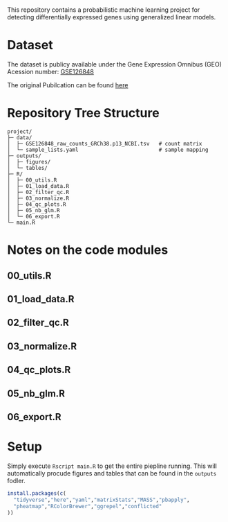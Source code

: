 
# 

This repository contains a probabilistic machine learning project for detecting differentially expressed genes using generalized linear models. 

# Dataset 

The dataset is publicy available under the Gene Expression Omnibus (GEO) Acession number: [GSE126848](https://www.ncbi.nlm.nih.gov/geo/query/acc.cgi?acc=GSE126848)

The original Pubilcation can be found [here](https://pubmed.ncbi.nlm.nih.gov/30653341/)

# Repository Tree Structure

```
project/
├─ data/  
│  ├─ GSE126848_raw_counts_GRCh38.p13_NCBI.tsv   # count matrix
│  └─ sample_lists.yaml                          # sample mapping 
├─ outputs/  
│  ├─ figures/  
│  └─ tables/  
├─ R/  
│  ├─ 00_utils.R  
│  ├─ 01_load_data.R  
│  ├─ 02_filter_qc.R  
│  ├─ 03_normalize.R  
│  ├─ 04_qc_plots.R  
│  ├─ 05_nb_glm.R  
│  └─ 06_export.R  
└─ main.R
```

# Notes on the code modules

## 00_utils.R  
## 01_load_data.R  
## 02_filter_qc.R  
## 03_normalize.R  
## 04_qc_plots.R  
## 05_nb_glm.R  
## 06_export.R  

# Setup

Simply execute ```Rscript main.R``` to get the entire piepline running. This will automatically procude figures and tables that can be found in the ```outputs``` fodler. 

```r
install.packages(c(
  "tidyverse","here","yaml","matrixStats","MASS","pbapply",
  "pheatmap","RColorBrewer","ggrepel","conflicted"
))



